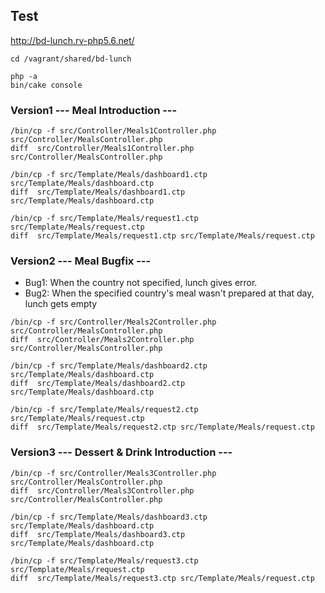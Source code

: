 
## Test

http://bd-lunch.rv-php5.6.net/

```
cd /vagrant/shared/bd-lunch

php -a
bin/cake console
```

### Version1 --- Meal Introduction ---

```
/bin/cp -f src/Controller/Meals1Controller.php src/Controller/MealsController.php
diff  src/Controller/Meals1Controller.php src/Controller/MealsController.php

/bin/cp -f src/Template/Meals/dashboard1.ctp src/Template/Meals/dashboard.ctp
diff  src/Template/Meals/dashboard1.ctp src/Template/Meals/dashboard.ctp

/bin/cp -f src/Template/Meals/request1.ctp src/Template/Meals/request.ctp
diff  src/Template/Meals/request1.ctp src/Template/Meals/request.ctp
```

### Version2 --- Meal Bugfix ---

- Bug1: When the country not specified, lunch gives error.
- Bug2: When the specified country's meal wasn't prepared at that day, lunch gets empty

```
/bin/cp -f src/Controller/Meals2Controller.php src/Controller/MealsController.php
diff  src/Controller/Meals2Controller.php src/Controller/MealsController.php

/bin/cp -f src/Template/Meals/dashboard2.ctp src/Template/Meals/dashboard.ctp
diff  src/Template/Meals/dashboard2.ctp src/Template/Meals/dashboard.ctp

/bin/cp -f src/Template/Meals/request2.ctp src/Template/Meals/request.ctp
diff  src/Template/Meals/request2.ctp src/Template/Meals/request.ctp
```

### Version3 --- Dessert & Drink Introduction ---

```
/bin/cp -f src/Controller/Meals3Controller.php src/Controller/MealsController.php
diff  src/Controller/Meals3Controller.php src/Controller/MealsController.php

/bin/cp -f src/Template/Meals/dashboard3.ctp src/Template/Meals/dashboard.ctp
diff  src/Template/Meals/dashboard3.ctp src/Template/Meals/dashboard.ctp

/bin/cp -f src/Template/Meals/request3.ctp src/Template/Meals/request.ctp
diff  src/Template/Meals/request3.ctp src/Template/Meals/request.ctp
```
